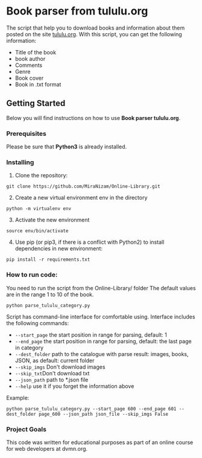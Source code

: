 # Book parser from tululu.org

The script that help you to download books and information about them posted on the site [tululu.org](tululu.org).
With this script, you can get the following information:

* Title of the book
* book author
* Comments
* Genre
* Book cover
* Book in .txt format

## Getting Started

Below you will find instructions on how to use **Book parser tululu.org**.  

### Prerequisites

Please be sure that **Python3** is already installed. 

### Installing
1. Clone the repository:
```
git clone https://github.com/MiraNizam/Online-Library.git
```
2. Create a new virtual environment env in the directory
```
python -m virtualenv env
```
3. Activate the new environment
```
source env/bin/activate
``` 
4. Use pip (or pip3, if there is a conflict with Python2) to install dependencies in new environment:
```
pip install -r requirements.txt
```

### How to run code:

You need to run the script from the Online-Library/ folder
The default values are in the range 1 to 10 of the book.
```
python parse_tululu_category.py
```
Script has command-line interface for comfortable using. 
Interface includes the following commands: 

* ```--start_page```  the start position in range for parsing, default: 1 
* ```--end_page``` the start position in range for parsing, default: the last page in category
* ```--dest_folder``` path to the catalogue with parse result: images, books, JSON, as default: current folder
* ```--skip_imgs``` Don't download images
* ```--skip_txt```Don't download txt
* ```--json_path``` path to *.json file
* ```--help``` use it if you forget the information above

Example:
```
python parse_tululu_category.py --start_page 600 --end_page 601 --dest_folder page_600 --json_path json_file --skip_imgs False
```


### Project Goals
This code was written for educational purposes as part of an online course for web developers at dvmn.org.




